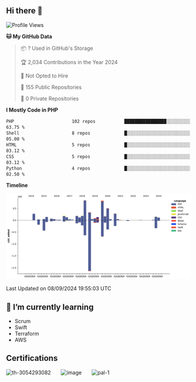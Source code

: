 ## Hi there 👋

<!--START_SECTION:waka-->
![Profile Views](http://img.shields.io/badge/Profile%20Views-1-blue)

**🐱 My GitHub Data** 

> 📦 ? Used in GitHub's Storage 
 > 
> 🏆 2,034 Contributions in the Year 2024
 > 
> 🚫 Not Opted to Hire
 > 
> 📜 155 Public Repositories 
 > 
> 🔑 0 Private Repositories 
 > 
**I Mostly Code in PHP** 

```text
PHP                      102 repos           ████████████████░░░░░░░░░   63.75 % 
Shell                    8 repos             █░░░░░░░░░░░░░░░░░░░░░░░░   05.00 % 
HTML                     5 repos             █░░░░░░░░░░░░░░░░░░░░░░░░   03.12 % 
CSS                      5 repos             █░░░░░░░░░░░░░░░░░░░░░░░░   03.12 % 
Python                   4 repos             █░░░░░░░░░░░░░░░░░░░░░░░░   02.50 % 
```



**Timeline**

![Lines of Code chart](https://raw.githubusercontent.com/mikebronner/mikebronner/master/assets/bar_graph.png)


 Last Updated on 08/09/2024 19:55:03 UTC
<!--END_SECTION:waka-->

<!--
**mikebronner/mikebronner** is a ✨ _special_ ✨ repository because its `README.md` (this file) appears on your GitHub profile.

Here are some ideas to get you started:

- 🔭 I’m currently working on ...
- 🌱 I’m currently learning ...
- 👯 I’m looking to collaborate on ...
- 🤔 I’m looking for help with ...
- 💬 Ask me about ...
- 📫 How to reach me: ...
- 😄 Pronouns: ...
- ⚡ Fun fact: ...
-->

## 🌱 I’m currently learning

- Scrum
- Swift
- Terraform
- AWS

## Certifications

![th-3054293082](https://user-images.githubusercontent.com/1791050/208267034-c5006f82-ae89-41eb-9478-7106c5aba070.jpg)
&nbsp;&nbsp;&nbsp;&nbsp;&nbsp;
![image](https://user-images.githubusercontent.com/1791050/208267032-13c8c426-f627-448d-b23e-e3dd74b6712a.png)
&nbsp;&nbsp;&nbsp;&nbsp;&nbsp;
![pal-1](https://github.com/mikebronner/mikebronner/assets/1791050/3384899a-848a-4e35-8cee-e35261b5ccce)
